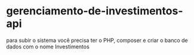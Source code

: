 # gerenciamento-de-investimentos-api

para subir o sistema você precisa ter o PHP, composer e criar o banco de dados com o nome Investimentos

